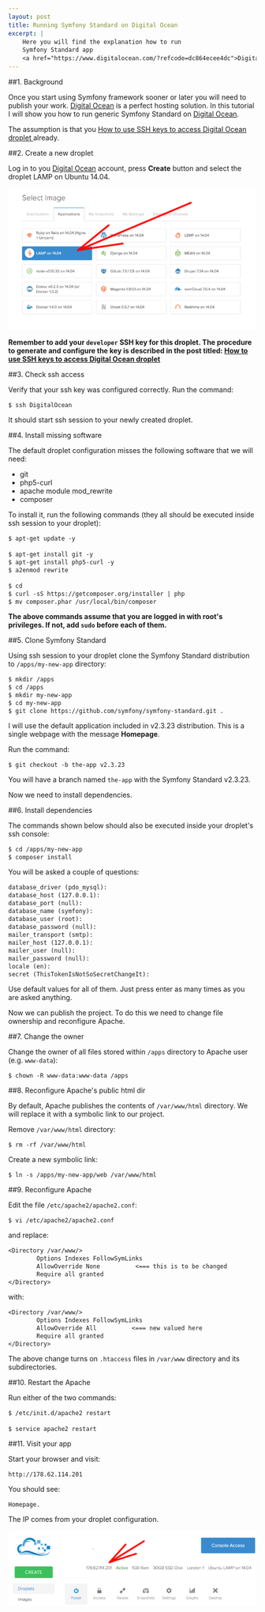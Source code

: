 ```yaml
---
layout: post
title: Running Symfony Standard on Digital Ocean
excerpt: |
    Here you will find the explanation how to run
    Symfony Standard app
    <a href="https://www.digitalocean.com/?refcode=dc864ecee4dc">Digital Ocean</a>.
---
```


##1. Background

Once you start using Symfony framework sooner or later
you will need to publish your work.
<a href="https://www.digitalocean.com/?refcode=dc864ecee4dc">Digital Ocean</a>
is a perfect hosting solution.
In this tutorial I will show you how to run generic Symfony Standard
on <a href="https://www.digitalocean.com/?refcode=dc864ecee4dc">Digital Ocean</a>.

The assumption is that you
<a href="/2014/12/15/using-ssh-key-for-digital-ocean.html">
How to use SSH keys to access Digital Ocean droplet
</a>
already.

##2. Create a new droplet

Log in to you
<a href="https://www.digitalocean.com/?refcode=dc864ecee4dc">Digital Ocean</a>
account, press **Create** button and select
the droplet LAMP on Ubuntu 14.04.

<p class="figure">
    <img src="/img/2014-12-16/01.png">
</p>

<div class="alert alert-danger" role="alert">
<strong>
<i class="fa fa-exclamation"></i>
Remember to add your <code>developer</code>
SSH key for this droplet.
The procedure to generate and configure the key
is described in
the post titled:
<a href="/2014/12/15/using-ssh-key-for-digital-ocean.html">
How to use SSH keys to access Digital Ocean droplet
</a>
</strong>
</div>

##3. Check ssh access

Verify that your ssh key was configured correctly.
Run the command:

    $ ssh DigitalOcean

It should start ssh session to your newly created droplet.

##4. Install missing software

The default droplet configuration misses
the following software that we will need:

* git
* php5-curl
* apache module mod_rewrite
* composer

To install it, run the following commands
(they all should be executed inside ssh session to your droplet):

    $ apt-get update -y

    $ apt-get install git -y
    $ apt-get install php5-curl -y
    $ a2enmod rewrite

    $ cd
    $ curl -sS https://getcomposer.org/installer | php
    $ mv composer.phar /usr/local/bin/composer

<div class="alert alert-danger" role="alert">
<strong>
<i class="fa fa-exclamation"></i>
The above commands assume that you are logged in with root's privileges.
If not, add <code>sudo</code> before each of them.
</strong>
</div>

##5. Clone Symfony Standard

Using ssh session to your droplet clone the Symfony Standard
distribution to `/apps/my-new-app` directory:

    $ mkdir /apps
    $ cd /apps
    $ mkdir my-new-app
    $ cd my-new-app
    $ git clone https://github.com/symfony/symfony-standard.git .

I will use the default application included in v2.3.23
distribution. This is a single webpage with the
message **Homepage**.

Run the command:

    $ git checkout -b the-app v2.3.23

You will have a branch named `the-app` with the
Symfony Standard v2.3.23.

Now we need to install dependencies.

##6. Install dependencies

The commands shown below should also be executed inside your droplet's
ssh console:

    $ cd /apps/my-new-app
    $ composer install

You will be asked a couple of questions:

    database_driver (pdo_mysql):
    database_host (127.0.0.1):
    database_port (null):
    database_name (symfony):
    database_user (root):
    database_password (null):
    mailer_transport (smtp):
    mailer_host (127.0.0.1):
    mailer_user (null):
    mailer_password (null):
    locale (en):
    secret (ThisTokenIsNotSoSecretChangeIt):

Use default values for all of them. Just press enter as many
times as you are asked anything.

Now we can publish the project.
To do this we need to change file ownership and reconfigure Apache.

##7. Change the owner

Change the owner of all files stored within `/apps` directory
to Apache user (e.g. `www-data`):

    $ chown -R www-data:www-data /apps

##8. Reconfigure Apache's public html dir

By default, Apache publishes the contents of `/var/www/html` directory.
We will replace it with a symbolic link to our project.

Remove `/var/www/html` directory:

    $ rm -rf /var/www/html

Create a new symbolic link:

    $ ln -s /apps/my-new-app/web /var/www/html

##9. Reconfigure Apache

Edit the file `/etc/apache2/apache2.conf`:

    $ vi /etc/apache2/apache2.conf

and replace:

    <Directory /var/www/>
            Options Indexes FollowSymLinks
            AllowOverride None          <=== this is to be changed
            Require all granted
    </Directory>

with:

    <Directory /var/www/>
            Options Indexes FollowSymLinks
            AllowOverride All          <=== new valued here
            Require all granted
    </Directory>

The above change turns on `.htaccess` files in
`/var/www` directory
and its subdirectories.

##10. Restart the Apache

Run either of the two commands:

    $ /etc/init.d/apache2 restart

    $ service apache2 restart

##11. Visit your app

Start your browser and visit:

    http://178.62.114.201

You should see:

    Homepage.

The IP comes from your droplet configuration.

<p class="figure">
    <img src="/img/2014-12-15/03.png">
</p>

